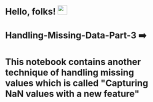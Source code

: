 # Hello, folks! <img src="https://raw.githubusercontent.com/MartinHeinz/MartinHeinz/master/wave.gif" width="30px">

# Handling-Missing-Data-Part-3 :arrow_right:
# This notebook contains another technique of handling missing values which is called "Capturing NaN values with a new feature" 
